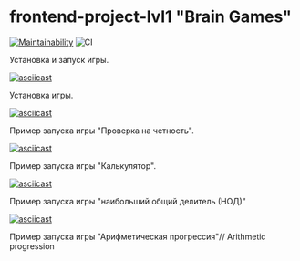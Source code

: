 # frontend-project-lvl1 "Brain Games"

[![Maintainability](https://api.codeclimate.com/v1/badges/a99a88d28ad37a79dbf6/maintainability)](https://codeclimate.com/github/codeclimate/codeclimate/maintainability) ![CI](https://github.com/tychkovas/frontend-project-lvl1/workflows/CI/badge.svg)

Установка и запуск игры.

[![asciicast](https://asciinema.org/a/ISeMrwBOxAmgjrwqbMZ2qQeH7.svg)](https://asciinema.org/a/ISeMrwBOxAmgjrwqbMZ2qQeH7)

Установка игры.

[![asciicast](https://asciinema.org/a/310281.svg)](https://asciinema.org/a/310281)

Пример запуска игры "Проверка на четность".

[![asciicast](https://asciinema.org/a/310281.svg)](https://asciinema.org/a/310281)

Пример запуска игры "Калькулятор".

[![asciicast](https://asciinema.org/a/waJi6wl8uoHZdSvc09FqqA17G.svg)](https://asciinema.org/a/waJi6wl8uoHZdSvc09FqqA17G)

Пример запуска игры "наибольший общий делитель (НОД)"

[![asciicast](https://asciinema.org/a/310490.svg)](https://asciinema.org/a/310490)

Пример запуска игры "Арифметическая прогрессия"// Arithmetic progression
